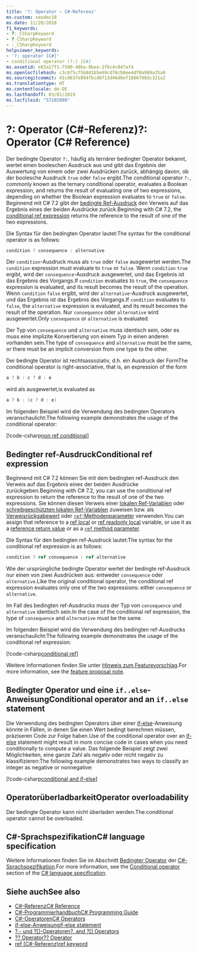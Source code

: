```yaml
---
title: '?: Operator – C#-Referenz'
ms.custom: seodec18
ms.date: 11/20/2018
f1_keywords:
- ?:_CSharpKeyword
- ?_CSharpKeyword
- :_CSharpKeyword
helpviewer_keywords:
- '?: operator [C#]'
- conditional operator (?:) [C#]
ms.assetid: e83a17f1-7500-48ba-8bee-2fbc4c847af4
ms.openlocfilehash: c3c875cf5b8d1b5e69cd76cb0ee4df0a989a35a0
ms.sourcegitcommit: 41c0637e894fbcd0713d46d6ef1866f08dc321a2
ms.translationtype: HT
ms.contentlocale: de-DE
ms.lasthandoff: 03/01/2019
ms.locfileid: "57202898"
---
```

# <a name="-operator-c-reference"></a><span data-ttu-id="2a348-102">?: Operator (C#-Referenz)</span><span class="sxs-lookup"><span data-stu-id="2a348-102">?: Operator (C# Reference)</span></span>

<span data-ttu-id="2a348-103">Der bedingte Operator `?:`, häufig als ternärer bedingter Operator bekannt, wertet einen booleschen Ausdruck aus und gibt das Ergebnis der Auswertung von einem oder zwei Ausdrücken zurück, abhängig davon, ob der boolesche Ausdruck `true` oder `false` ergibt.</span><span class="sxs-lookup"><span data-stu-id="2a348-103">The conditional operator `?:`, commonly known as the ternary conditional operator, evaluates a Boolean expression, and returns the result of evaluating one of two expressions, depending on whether the Boolean expression evaluates to `true` or `false`.</span></span> <span data-ttu-id="2a348-104">Beginnend mit C# 7.2 gibt der [bedingte Ref-Ausdruck](#conditional-ref-expression) den Verweis auf das Ergebnis eines der beiden Ausdrücke zurück.</span><span class="sxs-lookup"><span data-stu-id="2a348-104">Beginning with C# 7.2, the [conditional ref expression](#conditional-ref-expression) returns the reference to the result of one of the two expressions.</span></span>

<span data-ttu-id="2a348-105">Die Syntax für den bedingten Operator lautet:</span><span class="sxs-lookup"><span data-stu-id="2a348-105">The syntax for the conditional operator is as follows:</span></span>

```csharp
condition ? consequence : alternative
```

<span data-ttu-id="2a348-106">Der `condition`-Ausdruck muss als `true` oder `false` ausgewertet werden.</span><span class="sxs-lookup"><span data-stu-id="2a348-106">The `condition` expression must evaluate to `true` or `false`.</span></span> <span data-ttu-id="2a348-107">Wenn `condition` `true` ergibt, wird der `consequence`-Ausdruck ausgewertet, und das Ergebnis ist das Ergebnis des Vorgangs.</span><span class="sxs-lookup"><span data-stu-id="2a348-107">If `condition` evaluates to `true`, the `consequence` expression is evaluated, and its result becomes the result of the operation.</span></span> <span data-ttu-id="2a348-108">Wenn `condition` `false` ergibt, wird der `alternative`-Ausdruck ausgewertet, und das Ergebnis ist das Ergebnis des Vorgangs.</span><span class="sxs-lookup"><span data-stu-id="2a348-108">If `condition` evaluates to `false`, the `alternative` expression is evaluated, and its result becomes the result of the operation.</span></span> <span data-ttu-id="2a348-109">Nur `consequence` oder `alternative` wird ausgewertet.</span><span class="sxs-lookup"><span data-stu-id="2a348-109">Only `consequence` or `alternative` is evaluated.</span></span>

<span data-ttu-id="2a348-110">Der Typ von `consequence` und `alternative` muss identisch sein, oder es muss eine implizite Konvertierung von einem Typ in einen anderen vorhanden sein.</span><span class="sxs-lookup"><span data-stu-id="2a348-110">The type of `consequence` and `alternative` must be the same, or there must be an implicit conversion from one type to the other.</span></span>

<span data-ttu-id="2a348-111">Der bedingte Operator ist rechtsassoziativ, d.h. ein Ausdruck der Form</span><span class="sxs-lookup"><span data-stu-id="2a348-111">The conditional operator is right-associative, that is, an expression of the form</span></span>

```csharp
a ? b : c ? d : e
```

<span data-ttu-id="2a348-112">wird als ausgewertet,</span><span class="sxs-lookup"><span data-stu-id="2a348-112">is evaluated as</span></span>

```csharp
a ? b : (c ? d : e)
```

<span data-ttu-id="2a348-113">Im folgenden Beispiel wird die Verwendung des bedingten Operators veranschaulicht:</span><span class="sxs-lookup"><span data-stu-id="2a348-113">The following example demonstrates the usage of the conditional operator:</span></span>

[!code-csharp[non ref conditional](~/samples/snippets/csharp/language-reference/operators/ConditionalExamples.cs#ConditionalValue)]

## <a name="conditional-ref-expression"></a><span data-ttu-id="2a348-114">Bedingter ref-Ausdruck</span><span class="sxs-lookup"><span data-stu-id="2a348-114">Conditional ref expression</span></span>

<span data-ttu-id="2a348-115">Beginnend mit C# 7.2 können Sie mit dem bedingten ref-Ausdruck den Verweis auf das Ergebnis eines der beiden Ausdrücke zurückgeben.</span><span class="sxs-lookup"><span data-stu-id="2a348-115">Beginning with C# 7.2, you can use the conditional ref expression to return the reference to the result of one of the two expressions.</span></span> <span data-ttu-id="2a348-116">Sie können diesen Verweis einer [lokalen Ref-Variablen](../keywords/ref.md#ref-locals) oder [schreibgeschützten lokalen Ref-Variablen](../keywords/ref.md#ref-readonly-locals) zuweisen bzw. als [Verweisrückgabewert](../keywords/ref.md#reference-return-values) oder [`ref`-Methodenparameter](../keywords/ref.md#passing-an-argument-by-reference) verwenden.</span><span class="sxs-lookup"><span data-stu-id="2a348-116">You can assign that reference to a [ref local](../keywords/ref.md#ref-locals) or [ref readonly local](../keywords/ref.md#ref-readonly-locals) variable, or use it as a [reference return value](../keywords/ref.md#reference-return-values) or as a [`ref` method parameter](../keywords/ref.md#passing-an-argument-by-reference).</span></span>

<span data-ttu-id="2a348-117">Die Syntax für den bedingten ref-Ausdruck lautet:</span><span class="sxs-lookup"><span data-stu-id="2a348-117">The syntax for the conditional ref expression is as follows:</span></span>

```csharp
condition ? ref consequence : ref alternative
```

<span data-ttu-id="2a348-118">Wie der ursprüngliche bedingte Operator wertet der bedingte ref-Ausdruck nur einen von zwei Ausdrücken aus: entweder `consequence` oder `alternative`.</span><span class="sxs-lookup"><span data-stu-id="2a348-118">Like the original conditional operator, the conditional ref expression evaluates only one of the two expressions: either `consequence` or `alternative`.</span></span>

<span data-ttu-id="2a348-119">Im Fall des bedingten ref-Ausdrucks muss der Typ von `consequence` und `alternative` identisch sein.</span><span class="sxs-lookup"><span data-stu-id="2a348-119">In the case of the conditional ref expression, the type of `consequence` and `alternative` must be the same.</span></span>

<span data-ttu-id="2a348-120">Im folgenden Beispiel wird die Verwendung des bedingten ref-Ausdrucks veranschaulicht:</span><span class="sxs-lookup"><span data-stu-id="2a348-120">The following example demonstrates the usage of the conditional ref expression:</span></span>

[!code-csharp[conditional ref](~/samples/snippets/csharp/language-reference/operators/ConditionalExamples.cs#ConditionalRef)]

<span data-ttu-id="2a348-121">Weitere Informationen finden Sie unter [Hinweis zum Featurevorschlag](https://github.com/dotnet/csharplang/blob/master/proposals/csharp-7.2/conditional-ref.md).</span><span class="sxs-lookup"><span data-stu-id="2a348-121">For more information, see the [feature proposal note](https://github.com/dotnet/csharplang/blob/master/proposals/csharp-7.2/conditional-ref.md).</span></span>

## <a name="conditional-operator-and-an-ifelse-statement"></a><span data-ttu-id="2a348-122">Bedingter Operator und eine `if..else`-Anweisung</span><span class="sxs-lookup"><span data-stu-id="2a348-122">Conditional operator and an `if..else` statement</span></span>

<span data-ttu-id="2a348-123">Die Verwendung des bedingten Operators über einer [if-else](../keywords/if-else.md)-Anweisung könnte in Fällen, in denen Sie einen Wert bedingt berechnen müssen, präziseren Code zur Folge haben.</span><span class="sxs-lookup"><span data-stu-id="2a348-123">Use of the conditional operator over an [if-else](../keywords/if-else.md) statement might result in more concise code in cases when you need conditionally to compute a value.</span></span> <span data-ttu-id="2a348-124">Das folgende Beispiel zeigt zwei Möglichkeiten, eine ganze Zahl als negativ oder nicht negativ zu klassifizieren:</span><span class="sxs-lookup"><span data-stu-id="2a348-124">The following example demonstrates two ways to classify an integer as negative or nonnegative:</span></span>

[!code-csharp[conditional and if-else](~/samples/snippets/csharp/language-reference/operators/ConditionalExamples.cs#CompareWithIf)]

## <a name="operator-overloadability"></a><span data-ttu-id="2a348-125">Operatorüberladbarkeit</span><span class="sxs-lookup"><span data-stu-id="2a348-125">Operator overloadability</span></span>

<span data-ttu-id="2a348-126">Der bedingte Operator kann nicht überladen werden.</span><span class="sxs-lookup"><span data-stu-id="2a348-126">The conditional operator cannot be overloaded.</span></span>

## <a name="c-language-specification"></a><span data-ttu-id="2a348-127">C#-Sprachspezifikation</span><span class="sxs-lookup"><span data-stu-id="2a348-127">C# language specification</span></span>

<span data-ttu-id="2a348-128">Weitere Informationen finden Sie im Abschnitt [Bedingter Operator](~/_csharplang/spec/expressions.md#conditional-operator) der [C#-Sprachspezifikation](../language-specification/index.md).</span><span class="sxs-lookup"><span data-stu-id="2a348-128">For more information, see the [Conditional operator](~/_csharplang/spec/expressions.md#conditional-operator) section of the [C# language specification](../language-specification/index.md).</span></span>

## <a name="see-also"></a><span data-ttu-id="2a348-129">Siehe auch</span><span class="sxs-lookup"><span data-stu-id="2a348-129">See also</span></span>

- [<span data-ttu-id="2a348-130">C#-Referenz</span><span class="sxs-lookup"><span data-stu-id="2a348-130">C# Reference</span></span>](../index.md)
- [<span data-ttu-id="2a348-131">C#-Programmierhandbuch</span><span class="sxs-lookup"><span data-stu-id="2a348-131">C# Programming Guide</span></span>](../../programming-guide/index.md)
- [<span data-ttu-id="2a348-132">C#-Operatoren</span><span class="sxs-lookup"><span data-stu-id="2a348-132">C# Operators</span></span>](index.md)
- [<span data-ttu-id="2a348-133">if-else-Anweisung</span><span class="sxs-lookup"><span data-stu-id="2a348-133">if-else statement</span></span>](../keywords/if-else.md)
- <span data-ttu-id="2a348-134">[?.- und ?[]-Operatoren](null-conditional-operators.md)</span><span class="sxs-lookup"><span data-stu-id="2a348-134">[?. and ?[] Operators](null-conditional-operators.md)</span></span>
- [<span data-ttu-id="2a348-135">?? Operator</span><span class="sxs-lookup"><span data-stu-id="2a348-135">?? Operator</span></span>](null-coalescing-operator.md)
- [<span data-ttu-id="2a348-136">ref (C#-Referenz)</span><span class="sxs-lookup"><span data-stu-id="2a348-136">ref keyword</span></span>](../keywords/ref.md)
